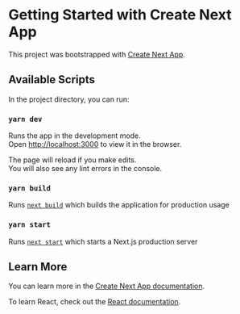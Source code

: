 # Getting Started with Create Next App

This project was bootstrapped with [Create Next App](https://nextjs.org/learn/basics/create-nextjs-app).

## Available Scripts

In the project directory, you can run:

### `yarn dev`

Runs the app in the development mode.\
Open [http://localhost:3000](http://localhost:3000) to view it in the browser.

The page will reload if you make edits.\
You will also see any lint errors in the console.

### `yarn build`

Runs [`next build`](/docs/api-reference/cli.md#build) which builds the application for production usage

### `yarn start`

Runs [`next start`](/docs/api-reference/cli.md#production) which starts a Next.js production server

## Learn More

You can learn more in the [Create Next App documentation](https://github.com/vercel/next.js/edit/canary/docs/getting-started.md).

To learn React, check out the [React documentation](https://reactjs.org/).
